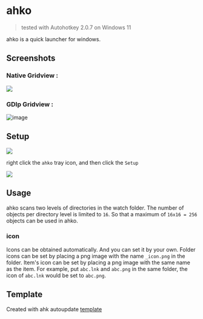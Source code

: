 # ahko

> tested with Autohotkey 2.0.7 on Windows 11

ahko is a quick launcher for windows.

## Screenshots

### Native Gridview :

![](./assets/screenshot_gridview.png)

### GDIp Gridview :

![image](https://github.com/Nigh/ahko/assets/1407471/74ca1700-c642-44cb-badd-0874a867e6b1)

## Setup

![](./assets/setup.png)

right click the `ahko` tray icon, and then click the `Setup`

![](./assets/setupui.png)

## Usage

ahko scans two levels of directories in the watch folder.
The number of objects per directory level is limited to `16`. So that a maximum of `16x16 = 256` objects can be used in ahko.

### icon

Icons can be obtained automatically. And you can set it by your own.
Folder icons can be set by placing a png image with the name `_icon.png` in the folder.
Item's icon can be set by placing a png image with the same name as the item. For example, put `abc.lnk` and `abc.png` in the same folder, the icon of `abc.lnk` would be set to `abc.png`.

## Template

Created with ahk autoupdate [template](https://github.com/Nigh/ahk-autoupdate-template/generate)
